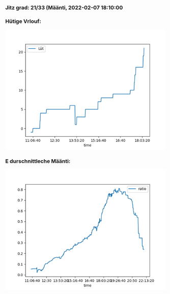 ### Jitz grad: 21/33 (Määnti, 2022-02-07 18:10:00

### Hütige Vrlouf:
![Graph](Today.png)

### E durschnittleche Määnti:
![Graph](Määnti.png)